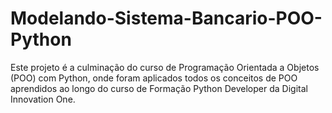 # Modelando-Sistema-Bancario-POO-Python
Este projeto é a culminação do curso de Programação Orientada a Objetos (POO) com Python, onde foram aplicados todos os conceitos de POO aprendidos ao longo do curso de Formação Python Developer da Digital Innovation One.
